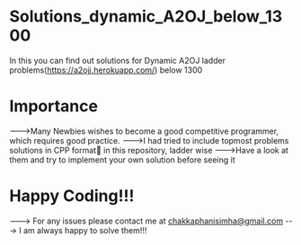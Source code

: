 # Solutions_dynamic_A2OJ_below_1300
In this you can find out solutions for Dynamic A2OJ ladder problems(https://a2ojj.herokuapp.com/) below 1300

# Importance
--->Many Newbies wishes to become a good competitive programmer, which requires good practice.
--->I had tried to include topmost problems solutions in CPP format🙌 in this repository, ladder wise
--->Have a look at them and try to implement your own solution before seeing it

# Happy Coding!!!
---> For any issues please contact me at chakkaphanisimha@gmail.com
---> I am always happy to solve them!!!
